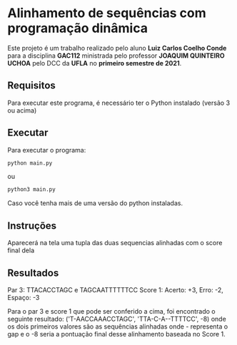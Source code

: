 # Alinhamento de sequências com programação dinâmica
Este projeto é um trabalho realizado pelo aluno **Luiz Carlos Coelho Conde** para a disciplina **GAC112** ministrada pelo professor **JOAQUIM QUINTEIRO UCHOA** pelo DCC da **UFLA** no **primeiro semestre de 2021**. 

## Requisitos
Para executar este programa, é necessário ter o Python instalado (versão 3 ou acima)

## Executar
Para executar o programa:
```bash
python main.py
```
ou
```bash
python3 main.py
```
Caso você tenha mais de uma versão do python instaladas.

## Instruções
Aparecerá na tela uma tupla das duas sequencias alinhadas com o score final dela

## Resultados
Par 3: TTACACCTAGC e TAGCAATTTTTTCC
Score 1: Acerto: +3, Erro: -2, Espaço: -3

Para o par 3 e score 1 que pode ser conferido a cima, foi encontrado o seguinte resultado: ('T-AACCAAACCTAGC', 'TTA-C-A--TTTTCC', -8)
onde os dois primeiros valores são as sequências alinhadas onde - representa o gap e o -8 seria a pontuação final desse alinhamento baseada no Score 1.
